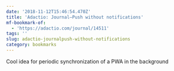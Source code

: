 ```yaml
---
date: '2018-11-12T15:46:54.470Z'
title: 'Adactio: Journal—Push without notifications'
mf-bookmark-of:
  - 'https://adactio.com/journal/14511'
tags: ''
slug: adactio-journalpush-without-notifications
category: bookmarks
---
```

Cool idea for periodic synchronization of a PWA in the background
